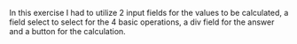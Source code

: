 In this exercise I had to utilize 2 input fields for the values to be calculated, a field select to select for the 4 basic operations, a div field for the answer and a button for the calculation.